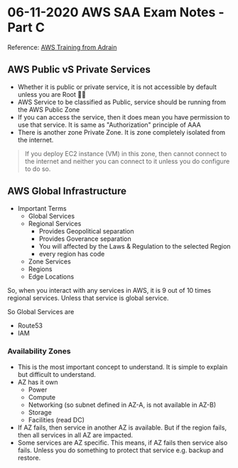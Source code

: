 # 06-11-2020 AWS SAA Exam Notes -Part C

Reference: [AWS Training from Adrain](https://learn.cantrill.io/)

## AWS Public vS Private Services

* Whether it is public or private service, it is not accessible by default unless you are Root :woman_teacher:
* AWS Service to be classified as Public, service should be running from the AWS Public Zone
* If you can access the service, then it does mean you have permission to use that service. It is same as "Authorization" principle of AAA
* There is another zone Private Zone. It is zone completely isolated from the internet.

> If you deploy EC2 instance (VM) in this zone, then cannot connect to the internet and neither you can connect to it unless you do configure to do so.

## AWS Global Infrastructure

* Important Terms
  * Global Services
  * Regional Services
    * Provides Geopolitical separation
    * Provides Goverance separation
    * You will affected by the Laws & Regulation to the selected Region
    * every region has code
  * Zone Services
  * Regions
  * Edge Locations

So, when you interact with any services in AWS, it is 9 out of 10 times regional services. Unless that service is global service.

So Global Services are

* Route53
* IAM

### Availability Zones

* This is the most important concept to understand. It is simple to explain but difficult to understand.
* AZ has it own
  * Power
  * Compute
  * Networking (so subnet defined in AZ-A, is not available in AZ-B)
  * Storage
  * Facilities (read DC)
* If AZ fails, then service in another AZ is available. But if the region fails, then all services in all AZ are impacted.
* Some services are AZ specific. This means, if AZ fails then service also fails. Unless you do something to protect that service e.g. backup and restore.